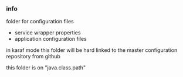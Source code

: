 <!--

    Copyright (C) 2010-2012 Andrei Pozolotin <Andrei.Pozolotin@gmail.com>

    All rights reserved. Licensed under the OSI BSD License.

    http://www.opensource.org/licenses/bsd-license.php

-->

### info

folder for configuration files
* service wrapper properties
* application configuration files

in karaf mode this folder will be hard linked 
to the master configuration repository from github

this folder is on "java.class.path"
